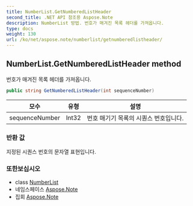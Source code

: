 ```yaml
---
title: NumberList.GetNumberedListHeader
second_title: .NET API 참조용 Aspose.Note
description: NumberList 방법. 번호가 매겨진 목록 헤더를 가져옵니다.
type: docs
weight: 130
url: /ko/net/aspose.note/numberlist/getnumberedlistheader/
---
```

## NumberList.GetNumberedListHeader method

번호가 매겨진 목록 헤더를 가져옵니다.

```csharp
public string GetNumberedListHeader(int sequenceNumber)
```

| 모수 | 유형 | 설명 |
| --- | --- | --- |
| sequenceNumber | Int32 | 번호 매기기 목록의 시퀀스 번호입니다. |

### 반환 값

지정된 시퀀스 번호의 문자열 표현입니다.

### 또한보십시오

* class [NumberList](../)
* 네임스페이스 [Aspose.Note](../../numberlist/)
* 집회 [Aspose.Note](../../../)


